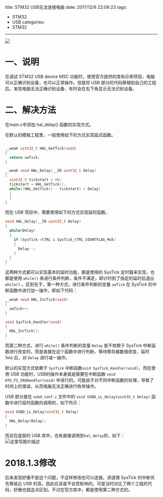 title: STM32 USB无法连接电脑
date: 2017/12/6 22:06:23
tags:
- STM32
- USB
categories:
- STM32
---

![](http://p7tst3obo.bkt.clouddn.com/20171213122640655?imageView2/0/interlace/1/q/100|watermark/2/text/Y3lhbmcudGVjaA==/font/Y29uc29sYXM=/fontsize/720/fill/I0Q0RUVGMQ==/dissolve/69/gravity/SouthEast/dx/10/dy/10)

# 一、说明

在调试 STM32 USB device MSC 功能时，使用官方提供的库和示例项目，电脑可以正确识别设备，也可以正常操作。但是将 USB 部分的代码移植到自己的工程后，发现电脑无法正确识别设备，有时会在右下角显示无法识别设备。

<!-- more -->

# 二、解决方法

在main.c中添加 hal_delay() 函数的实现方式。

在默认的模板工程里，一般使用如下的方式实现延迟函数。

```c

__weak uint32_t HAL_GetTick(void)
{
  return uwTick;
}

__weak void HAL_Delay(__IO uint32_t Delay)
{
  uint32_t tickstart = 0U;
  tickstart = HAL_GetTick();
  while((HAL_GetTick() - tickstart) < Delay)
  {
  }
}
```

而在 USB 项目中，需要使用如下的方式实现延时函数。

```c
void HAL_Delay(__IO uint32_t Delay)
{
  while(Delay) 
  {
    if (SysTick->CTRL & SysTick_CTRL_COUNTFLAG_Msk) 
    {
      Delay--;
    }
  }
}
```

这两种方式都可以实现基本的延时功能，都是使用的 SysTick 定时器来实现，也都是使用 `while()` 来进行条件判断，条件不满足，即计时到了指定的延时后退出 `while()` 。区别在于，第一种方式，进行条件判断的变量 `uwTick` 在 SysTick 的中断函数中进行加一操作，即如下代码：

```c
__weak void HAL_IncTick(void)
{
  uwTick++;
}

void SysTick_Handler(void)
{
  HAL_IncTick();
}
```

而第二种方式，进行 `while()` 条件判断的变量 `Delay` 是不依赖于 SysTick 中断函数进行改变的，而是直接在这个函数中进行判断，等待寄存器数值改变，延时 1ms 后，对 `Delay` 进行减一操作。

默认的实现方式依赖于 `SysTick` 中断函数`void SysTick_Handler(void)`，而在使用 USB 功能时，USB的操作本身就是需要在中断函数 `void OTG_FS_IRQHandler(void)` 中进行的。可能由于对不同中断函数的处理，导致了时间上的错误，从而电脑无法正确进行枚举操作。

USB 部分是在 `usbd_conf.c` 文件中的 `void USBD_LL_Delay(uint32_t Delay)` 函数中进行延时函数的调用的，如下所示：

```c
void USBD_LL_Delay(uint32_t Delay)
{
  HAL_Delay(Delay);
}
```
而且在底层的 USB 库中，也有直接调用到`hal_delay`的，如下：
![这里写图片描述](http://p7tst3obo.bkt.clouddn.com/20171213122640655?imageView2/0/interlace/1/q/100|watermark/2/text/Y3lhbmcudGVjaA==/font/Y29uc29sYXM=/fontsize/720/fill/I0Q0RUVGMQ==/dissolve/69/gravity/SouthEast/dx/10/dy/10)
 
# 2018.1.3修改
后来发现好像不是这个问题，不这样修改也可以连接。讲道理 SysTick 的中断优先等级比 USB 的高，因此应该是不会受影响的。可是当时对比了两个工程的代码，好像也就这点区别。不过在官方库中，都是使用第二种方式的。